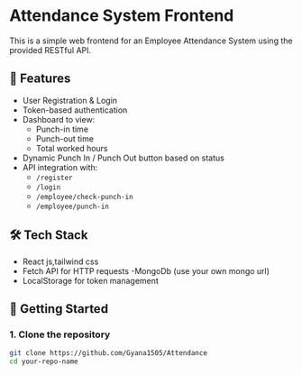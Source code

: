 # Attendance System Frontend

This is a simple web frontend for an Employee Attendance System using the provided RESTful API.



## 📂 Features

- User Registration & Login
- Token-based authentication
- Dashboard to view:
  - Punch-in time
  - Punch-out time
  - Total worked hours
- Dynamic Punch In / Punch Out button based on status
- API integration with:
  - `/register`
  - `/login`
  - `/employee/check-punch-in`
  - `/employee/punch-in`

## 🛠️ Tech Stack

- React js,tailwind css
- Fetch API for HTTP requests
-MongoDb (use your own mongo url)
- LocalStorage for token management

## 🚀 Getting Started

### 1. Clone the repository

```bash
git clone https://github.com/Gyana1505/Attendance
cd your-repo-name
